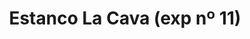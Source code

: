 ---
title: "Estanco La Cava (exp nº 11)"
url: /castello-de-la-plana/estanco-la-cava-exp-no-11/
shop: tabaco
---